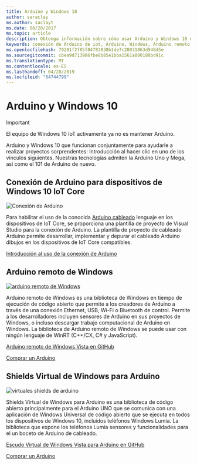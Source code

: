 ```yaml
---
title: Arduino y Windows 10
author: saraclay
ms.author: saclayt
ms.date: 08/28/2017
ms.topic: article
description: Obtenga información sobre cómo usar Arduino y Windows 10 en cableado, Arduino remoto y mucho más.
keywords: conexión de Arduino de iot, Arduino, Windows, Arduino remoto de Windows
ms.openlocfilehash: 79201f2f85f84783838b1de7c28031863d948d5e
ms.sourcegitcommit: cbea9d713986fbe8b85e1bba1561a000188bd91c
ms.translationtype: MT
ms.contentlocale: es-ES
ms.lasthandoff: 04/28/2019
ms.locfileid: "64744799"
---
```

# <a name="arduino-and-windows-10"></a>Arduino y Windows 10

> [!IMPORTANT]
> El equipo de Windows 10 IoT activamente ya no es mantener Arduino.

Arduino y Windows 10 que funcionan conjuntamente para ayudarle a realizar proyectos sorprendentes: Introducción al hacer clic en uno de los vínculos siguientes. Nuestras tecnologías admiten la Arduino Uno y Mega, así como el 101 de Arduino de nuevo.

## <a name="arduino-wiring-for-windows-10-iot-core-devices"></a>Conexión de Arduino para dispositivos de Windows 10 IoT Core

![Conexión de Arduino](../media/ArduinoAndWindows10/Lighning_0.png)

Para habilitar el uso de la conocida [Arduino cableado](https://www.arduino.cc/en/Reference/HomePage) lenguaje en los dispositivos de IoT Core, se proporciona una plantilla de proyecto de Visual Studio para la conexión de Arduino. La plantilla de proyecto de cableado Arduino permite desarrollar, implementar y depurar el cableado Arduino dibujos en los dispositivos de IoT Core compatibles.
    
[Introducción al uso de la conexión de Arduino](ArduinoWiring.md)   

## <a name="windows-remote-arduino"></a>Arduino remoto de Windows

[![arduino remoto de Windows](../media/ArduinoAndWindows10/WindowsPhone_0.png)](https://github.com/ms-iot/remote-wiring)

Arduino remoto de Windows es una biblioteca de Windows en tiempo de ejecución de código abierto que permite a los creadores de Arduino a través de una conexión Ethernet, USB, Wi-Fi o Bluetooth de control. Permite a los desarrolladores incluyen sensores de Arduino en sus proyectos de Windows, o incluso descargar trabajo computacional de Arduino en Windows. La biblioteca de Arduino remoto de Windows se puede usar con ningún lenguaje de WinRT (C++/CX, C# y JavaScript).

[Arduino remoto de Windows Vista en GitHub](https://github.com/ms-iot/remote-wiring)

[Comprar un Arduino](http://store-usa.arduino.cc/)
</div>
</div>

## <a name="windows-virtual-shields-for-arduino"></a>Shields Virtual de Windows para Arduino

![virtuales shields de arduino](../media/ArduinoAndWindows10/Arduino_1.png)

Shields Virtual de Windows para Arduino es una biblioteca de código abierto principalmente para el Arduino UNO que se comunica con una aplicación de Windows Universal de código abierto que se ejecuta en todos los dispositivos de Windows 10, incluidos teléfonos Windows Lumia. La biblioteca que expone los teléfonos Lumia sensores y funcionalidades para el un boceto de Arduino de cableado.

[Escudo Virtual de Windows Vista para Arduino en GitHub](https://github.com/ms-iot/virtual-shields-arduino)

[Comprar un Arduino](http://store-usa.arduino.cc/)
</div>
</div>
